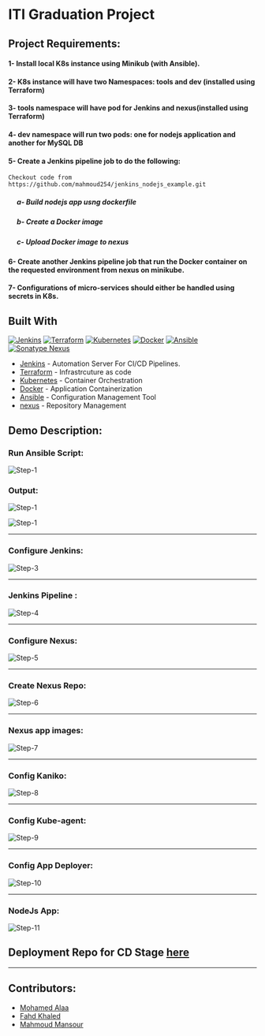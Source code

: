 # ITI Graduation Project
## Project Requirements:

#### 1- Install local K8s instance using Minikub (with Ansible).
#### 2- K8s instance will have two Namespaces: tools and dev (installed using Terraform)
#### 3- tools namespace will have pod for Jenkins and nexus(installed using Terraform)
#### 4- dev namespace will run two pods: one for nodejs application and another for MySQL DB
#### 5- Create a Jenkins pipeline job to do the following:
    Checkout code from https://github.com/mahmoud254/jenkins_nodejs_example.git
##### &emsp; a- Build nodejs app usng dockerfile 
##### &emsp; b- Create a Docker image
##### &emsp; c- Upload Docker image to nexus
#### 6- Create another Jenkins pipeline job that run the Docker container on the requested environment from nexus on minikube.
#### 7- Configurations of micro-services should either be handled using secrets in K8s.



## Built With
[![Jenkins](https://img.shields.io/badge/Jenkins-red?style=plastic&logo=Jenkins)](https://www.jenkins.io/)
[![Terraform](https://img.shields.io/badge/Terraform-purple?style=plastic&logo=Terraform)](https://www.terraform.io/)
[![Kubernetes](https://img.shields.io/badge/Kubernetes-blue?style=plastic&logo=Kubernetes)](https://kubernetes.io/)
[![Docker](https://img.shields.io/badge/Docker-lightblue?style=plastic&logo=Docker)](https://www.docker.com/)
[![Ansible](https://img.shields.io/badge/Ansible-black?style=plastic&logo=Ansible)](https://www.ansible.com/)
[![Sonatype Nexus](https://img.shields.io/badge/Sonatype%20Nexus-darkgreen?style=plastic&logo=Sonatype%20Nexus)](https://www.sonatype.com/products/repository-oss)
  
- [Jenkins](https://www.jenkins.io) - Automation Server For CI/CD Pipelines.
- [Terraform](https://www.terraform.io) - Infrastrcuture as code
- [Kubernetes](https://www.kubernetes.io) - Container Orchestration
- [Docker](https://www.docker.com) - Application Containerization
- [Ansible](https://www.ansible.com/) - Configuration Management Tool
- [nexus](https://sonatype.com/) - Repository Management

## Demo Description:
### Run Ansible Script: 
![Step-1](Screenshot/1.png)
### Output:
![Step-1](Screenshot/2.1.png)

![Step-1](Screenshot/2.png)


---


### Configure Jenkins: 
![Step-3](Screenshot/3.png)

---

### Jenkins Pipeline : 
![Step-4](Screenshot/12.png)

---

### Configure Nexus: 
![Step-5](Screenshot/4.png)

---

### Create Nexus Repo: 
![Step-6](Screenshot/9.png)

---

### Nexus app images: 
![Step-7](Screenshot/11.png)

---

### Config Kaniko: 
![Step-8](Screenshot/8.png)

---

### Config Kube-agent: 
![Step-9](Screenshot/7.png)

---

### Config App Deployer: 
![Step-10](Screenshot/6.png)

---

### NodeJs App: 
![Step-11](Screenshot/10.png)

## Deployment Repo for CD Stage [here](https://github.com/moh-amer/graduation_config/)

---

## Contributors:
- [Mohamed Alaa](https://www.linkedin.com/in/mohamed-alaa-amer)
- [Fahd Khaled](https://www.linkedin.com/in/fahd-khaled-dev/)
- [Mahmoud Mansour](https://www.linkedin.com/in/mahmoudmansourr/)
